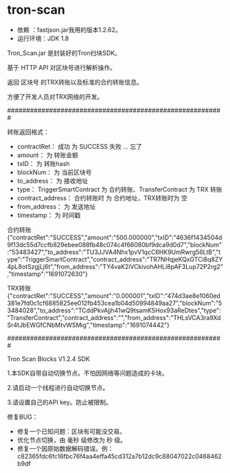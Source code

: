 # tron-scan

* 依赖 ：fastjson.jar我用的版本1.2.62。
* 运行环境：JDK 1.8

Tron_Scan.jar 是封装好的Tron扫块SDK。

基于 HTTP API 对区块号进行解析操作。

返回 区块号 的TRX转账以及标准的合约转账信息。

方便了开发人员对TRX网络的开发。

#########################################################

转账返回格式：

* contractRet：	成功 为 SUCCESS   失败 ...  忘了
* amount：	为 转账金额
* txID：	为 转账hash
* blockNum：	为 当前区块号
* to_address：	为 接收地址
* type：	TriggerSmartContract 为 合约转账、TransferContract 为 TRX 转账
* contract_address： 合约转账时 为 合约地址，TRX转账时为 空
* from_address：	为 发送地址
* timestamp：	为 时间戳


合约转账
		{"contractRet":"SUCCESS","amount":"500.000000","txID":"4636f1434504d9f13dc55d7ccfb829ebee088fb48c074c4f66080bf9dca9d0d7","blockNum":"53483427","to_address":"TU3JJVA4Nhx1pvV1qcC6HK9UmRwrg56LtB","type":"TriggerSmartContract","contract_address":"TR7NHqjeKQxGTCi8q8ZY4pL8otSzgjLj6t","from_address":"TY4vaK2iVCkivohAHLi8pAF3Lup72P2rg2","timestamp":"1691072630"}


TRX转账
		{"contractRet":"SUCCESS","amount":"0.000001","txID":"474d3ae8e1060ed381e7fd0c1cf6885825ee012fb453cea1b04d50994849aa27","blockNum":"53484028","to_address":"TCddPkvAjjh41wQ9tsamK5Hox93aReDtes","type":"TransferContract","contract_address":"","from_address":"THLsVCA3ra9XdSr4tJbEWGfCNbMtvWSMig","timestamp":"1691074442"}

#########################################################

Tron Scan Blocks V1.2.4  SDK

1.本SDK自带自动切换节点。不怕因网络等问题造成的卡块。

2.请启动一个线程进行自动切换节点。

3.请设置自己的API key。防止被限制。

修复BUG：

*  修复一个已知问题：区块有可能没交易。
*  优化节点切换，由 毫秒 级修改为 秒 级。
*  修复一个因原始数据解码错误。例：c82365fdc6fc16fbc76f4aa4effa45cd312a7b12dc9c88047022c0468462b9df
